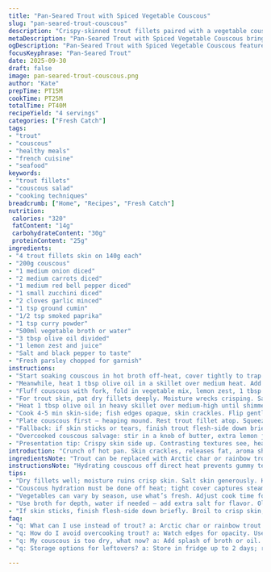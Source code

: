 ```yaml
---
title: "Pan-Seared Trout with Spiced Vegetable Couscous"
slug: "pan-seared-trout-couscous"
description: "Crispy-skinned trout fillets paired with a vegetable couscous infused with cumin and smoked paprika. The couscous relies on sautéed onions, diced carrots, bell peppers, and zucchini for a colorful, textural bite. Light curry powder and fresh garlic bring warmth without overwhelming. Uses olive oil and lemon juice for bright, balanced flavors. Couscous hydrates while veggies soften for a mix of fluffy and tender. Fillets cook on a hot pan until skin crisps and flesh flakes easily. Substitutes suggested for common ingredient swaps and tips to rescue overcooked fish or dry grains included."
metaDescription: "Pan-Seared Trout with Spiced Vegetable Couscous brings crispy trout fillets with spiced couscous that's flavorful and vibrant"
ogDescription: "Pan-Seared Trout with Spiced Vegetable Couscous features crispy trout on a bed of zesty couscous bursting with veggies and spices"
focusKeyphrase: "Pan-Seared Trout"
date: 2025-09-30
draft: false
image: pan-seared-trout-couscous.png
author: "Kate"
prepTime: PT15M
cookTime: PT25M
totalTime: PT40M
recipeYield: "4 servings"
categories: ["Fresh Catch"]
tags:
- "trout"
- "couscous"
- "healthy meals"
- "french cuisine"
- "seafood"
keywords:
- "trout fillets"
- "couscous salad"
- "cooking techniques"
breadcrumb: ["Home", "Recipes", "Fresh Catch"]
nutrition: 
 calories: "320"
 fatContent: "14g"
 carbohydrateContent: "30g"
 proteinContent: "25g"
ingredients:
- "4 trout fillets skin on 140g each"
- "200g couscous"
- "1 medium onion diced"
- "2 medium carrots diced"
- "1 medium red bell pepper diced"
- "1 small zucchini diced"
- "2 cloves garlic minced"
- "1 tsp ground cumin"
- "1/2 tsp smoked paprika"
- "1 tsp curry powder"
- "500ml vegetable broth or water"
- "3 tbsp olive oil divided"
- "1 lemon zest and juice"
- "Salt and black pepper to taste"
- "Fresh parsley chopped for garnish"
instructions:
- "Start soaking couscous in hot broth off-heat, cover tightly to trap steam and hydrate grains fluffy but chewy, about 8-10 minutes. Lift lid once no steam escapes."
- "Meanwhile, heat 1 tbsp olive oil in a skillet over medium heat. Add onions and cook until translucent, about 4 minutes. Add carrots, bell pepper, zucchini, garlic. Toss, add cumin, smoked paprika, curry powder; cook stirring 5-7 minutes until vegetables soften but retain snap. Season with salt and pepper. Set vegetables aside, keep warm."
- "Fluff couscous with fork, fold in vegetable mix, lemon zest, 1 tbsp olive oil, adjust salt and pepper. Keep covered. The separation of grains is key here — mushy means too much liquid or rushing."
- "For trout skin, pat dry fillets deeply. Moisture wrecks crisping. Salt skin and flesh well."
- "Heat 1 tbsp olive oil in heavy skillet over medium-high until shimmering but not smoking. Lay fillets skin-side down. Press gently with spatula first 30 seconds. Listen to sizzle. Skin pulls away easily when ready to flip."
- "Cook 4-5 min skin-side; fish edges opaque, skin crackles. Flip gently, 1-2 min for rare center; fish flakes with firm press but not dry. Remove immediately when flesh easily separates with fork, or fish toughens."
- "Plate couscous first — heaping mound. Rest trout fillet atop. Squeeze fresh lemon juice liberally over fish, sprinkle parsley."
- "Fallback: if skin sticks or tears, finish trout flesh-side down briefly; skin later under broiler to crisp."
- "Overcooked couscous salvage: stir in a knob of butter, extra lemon juice, or a splash of olive oil; add chopped fresh herbs to freshen."
- "Presentation tip: Crispy skin side up. Contrasting textures see, hear, taste."
introduction: "Crunch of hot pan. Skin crackles, releases fat, aroma sharpens. In a few minutes you’ll have flaky fish — not too dry, juicy, skin a crispy barrier. Vegetables soft but not mush can make or break couscous. Carrots, red pepper, zucchini all diced similar size for even cooking. Spices lifted just so; cumin and paprika mellow heat and earthiness. Garlic adds punch. Resting fish properly on dish lets juices redistribute; no one likes dry fish. Squeeze lemon last, no prematurely cooked acid. Sounds simple? Kitchen tricks make this dependable every time."
ingredientsNote: "Trout can be replaced with Arctic char or rainbow trout if unavailable; these bring similar fatty texture and delicate flavor. Couscous may be substituted with pearl couscous or millet but adjust liquid as absorbency varies. Olive oil preferred for balance; use neutral oil like grapeseed if you want fish flavor front and center. Vegetables can switch with seasonal produce but keep cooking times in mind — dense root veggies take longer, so dice smaller. Curry powder can be swapped with a pinch of turmeric and chili powder for different heat profiles. Using broth enriches couscous, water works but add salt generously. Fresh lemon juice brightens, no bottled replacements — size and acidity matter."
instructionsNote: "Hydrating couscous off direct heat prevents gummy texture; a tight lid retains steam for uniform cooking. Vegetables sauté sequentially until just tender avoids sogginess; dry heat extracts sweet notes from onions. Spices bloom in oil with vegetables; can’t just dump powdered curry into water and expect flavor. Fish skin crisp depends on dryness and pan temperature — pat fillets, don’t crowd pan. Press fish to keep contact; sizzling sound fades when ready to flip. Flip too soon and skin tears, too late and fish overcooks. Use thermometer if unsure — 50-54°C (122-129°F) for medium rare. Rest fish slightly off heat to fix juices. Lemon juice finishes with a fresh layer, adds balance to fatty trout. Parsley garnish for aroma and green dot contrast."
tips:
- "Dry fillets well; moisture ruins crisp skin. Salt skin generously. Hot skillet is key, oil shimmering — listen for that sizzle. Flip when edges start to turn opaque."
- "Couscous hydration must be done off heat; tight cover captures steam. If overcooked, stir butter and lemon juice in — fresh herbs perk it up. Avoid mushiness."
- "Vegetables can vary by season, use what’s fresh. Adjust cook time for hearty roots, keep sizes consistent. Adding spices too quickly? They need some oil to bloom."
- "Use broth for depth, water if needed — add extra salt for flavor. Olive oil preferred; neutral oil risks overpowering fish. Don't crowd the pan for better sear."
- "If skin sticks, finish flesh-side down briefly. Broil to crisp skin, quick fix. Rest fish off heat to redistribute juices. Lemon juice last; too early cooks acids."
faq:
- "q: What can I use instead of trout? a: Arctic char or rainbow trout work well. Similar profile; rich texture. Couscous swaps? Pearl couscous, millet; adjust broth."
- "q: How do I avoid overcooking trout? a: Watch edges for opacity. Use a thermometer; 50-54°C for juicy tender meat. Rest before serving for best flavor."
- "q: My couscous is too dry, what now? a: Add splash of broth or oil. Stir in lemon juice, butter does wonders too. Fresh herbs can liven it up."
- "q: Storage options for leftovers? a: Store in fridge up to 2 days; reheat gently. To revive couscous? A splash of water and quick heat helps it fluff."

---
```

